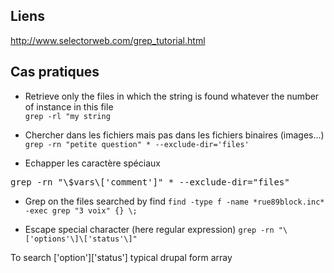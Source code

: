 ## Liens 

http://www.selectorweb.com/grep_tutorial.html
## Cas pratiques

* Retrieve only the files in which the string is found whatever the number of instance in this file   
```grep -rl "my string```

* Chercher dans les fichiers mais pas dans les fichiers binaires (images...)   
```grep -rn "petite question" * --exclude-dir='files' ```

* Echapper les caractère spéciaux    
<pre>
grep -rn "\$vars\['comment']" * --exclude-dir="files"
</pre>

* Grep on the files searched by find 
``` find -type f -name *rue89block.inc* -exec grep "3 voix" {} \; ```

* Escape special character (here regular expression)
```grep -rn "\['options'\]\['status'\]"```

To search ['option']['status'] typical drupal form array   